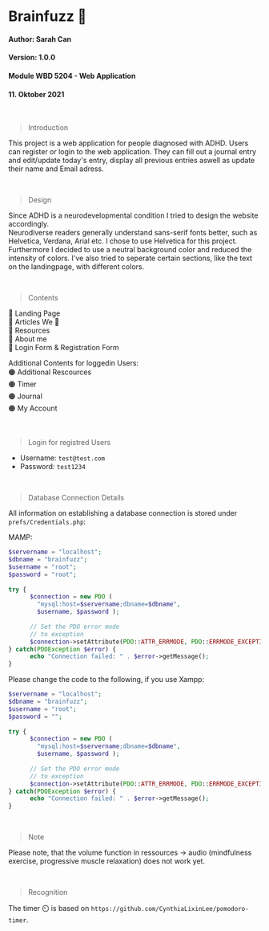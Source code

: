 # Brainfuzz 🧠

#### Author: Sarah Can
#### Version: 1.0.0
#### Module WBD 5204 - Web Application
#### 11. Oktober 2021

<br>

> Introduction

This project is a web application for people diagnosed with ADHD. Users can register or login to the web application. They can fill out a journal entry and edit/update today's entry, display all previous entries aswell as update their name and Email adress.

<br>

> Design

Since ADHD is a neurodevelopmental condition I tried to design the website accordingly. <br>
Neurodiverse readers generally understand sans-serif fonts better, such as Helvetica, Verdana, Arial etc. I chose to use Helvetica for this project. <br>
Furthermore I decided to use a neutral background color and reduced the intensity of colors.
I've also tried to seperate certain sections, like the text on the landingpage, with different colors.

<br>

> Contents

🔵 Landing Page <br>
🔵 Articles We 🖤 <br>
🔵 Resources <br>
🔵 About me <br>
🔵 Login Form & Registration Form <br>

Additional Contents for loggedin Users: <br>
🟠 Additional Rescources <br>
🟠 Timer <br>
🟠 Journal <br>
🟠 My Account <br>

<br>

> Login for registred Users
- Username: `test@test.com`
- Password: `test1234`

<br>

> Database Connection Details

All information on establishing a database connection is stored under `prefs/Credentials.php`:

MAMP:

```php
$servername = "localhost";
$dbname = "brainfuzz";
$username = "root";
$password = "root";
 
try {
      $connection = new PDO (
        "mysql:host=$servername;dbname=$dbname",
        $username, $password );
   
      // Set the PDO error mode
      // to exception
      $connection->setAttribute(PDO::ATTR_ERRMODE, PDO::ERRMODE_EXCEPTION);
} catch(PDOException $error) {
      echo "Connection failed: " . $error->getMessage();
}
```
Please change the code to the following, if you use Xampp:
```php
$servername = "localhost";
$dbname = "brainfuzz";
$username = "root";
$password = "";
 
try {
      $connection = new PDO (
        "mysql:host=$servername;dbname=$dbname",
        $username, $password );
   
      // Set the PDO error mode
      // to exception
      $connection->setAttribute(PDO::ATTR_ERRMODE, PDO::ERRMODE_EXCEPTION);
} catch(PDOException $error) {
      echo "Connection failed: " . $error->getMessage();
}
```

<br>

> Note

Please note, that the volume function in ressources -> audio (mindfulness exercise, progressive muscle relaxation) does not work yet.

<br>

> Recognition

The timer ⏲️ is based on `https://github.com/CynthiaLixinLee/pomodoro-timer`.